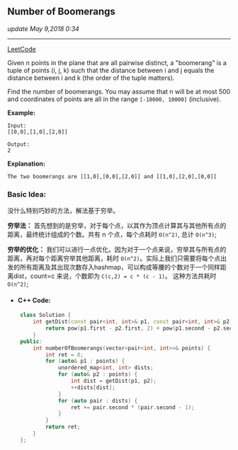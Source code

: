## Number of Boomerangs
_update May 9,2018  0:34_

---
[LeetCode](https://leetcode.com/problems/number-of-boomerangs/description/)

Given n points in the plane that are all pairwise distinct, a "boomerang" is a tuple of points (i, j, k) such that the distance between i and j equals the distance between i and k (the order of the tuple matters).

Find the number of boomerangs. You may assume that n will be at most 500 and coordinates of points are all in the range `[-10000, 10000]` (inclusive).

**Example:**

    Input:
    [[0,0],[1,0],[2,0]]
    
    Output:
    2

**Explanation:**  

    The two boomerangs are [[1,0],[0,0],[2,0]] and [[1,0],[2,0],[0,0]]
    
### Basic Idea:
没什么特别巧妙的方法，解法基于穷举。

**穷举法：** 首先想到的是穷举，对于每个点，以其作为顶点计算其与其他所有点的距离，最终统计组成的个数。共有 n 个点，每个点耗时 `O(n^2)`, 总计 `O(n^3)`;

**穷举的优化：** 我们可以进行一点优化。因为对于一个点来说，穷举其与所有点的距离，再对每个距离穷举其他距离，耗时 `O(n^2)`。实际上我们只需要将每个点出发的所有距离及其出现次数存入hashmap，可以构成等腰的个数对于一个同样距离dist，count=c 来说，个数即为 `C(c,2) = c * (c - 1)`。 这种方法共耗时 `O(n^2)`;

* #### C++ Code:
```cpp
    class Solution {
        int getDist(const pair<int, int>& p1, const pair<int, int>& p2) {
            return pow(p1.first - p2.first, 2) + pow(p1.second - p2.second, 2);
        }
    public:
        int numberOfBoomerangs(vector<pair<int, int>>& points) {
            int ret = 0;
            for (auto& p1 : points) {
                unordered_map<int, int> dists;
                for (auto& p2 : points) {
                    int dist = getDist(p1, p2);
                    ++dists[dist];
                }
                for (auto pair : dists) {
                    ret += pair.second * (pair.second - 1);
                }
            }
            return ret;
        }
    };
```



